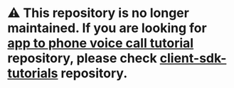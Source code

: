 # ⚠️ This repository is no longer maintained. If you are looking for [app to phone voice call tutorial](https://developer.nexmo.com/client-sdk/tutorials/app-to-phone/introduction/kotlin) repository, please check [client-sdk-tutorials](https://github.com/nexmo-community/client-sdk-tutorials) repository.
